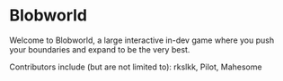 # Blobworld

Welcome to Blobworld, a large interactive in-dev game where you push your boundaries and expand to be the very best.

Contributors include (but are not limited to): rkslkk, Pilot, Mahesome

